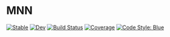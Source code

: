 # MNN

[![Stable](https://img.shields.io/badge/docs-stable-blue.svg)](https://alex.github.io/MNN.jl/stable/)
[![Dev](https://img.shields.io/badge/docs-dev-blue.svg)](https://alex.github.io/MNN.jl/dev/)
[![Build Status](https://github.com/alex/MNN.jl/actions/workflows/CI.yml/badge.svg?branch=main)](https://github.com/alex/MNN.jl/actions/workflows/CI.yml?query=branch%3Amain)
[![Coverage](https://codecov.io/gh/alex/MNN.jl/branch/main/graph/badge.svg)](https://codecov.io/gh/alex/MNN.jl)
[![Code Style: Blue](https://img.shields.io/badge/code%20style-blue-4495d1.svg)](https://github.com/invenia/BlueStyle)
